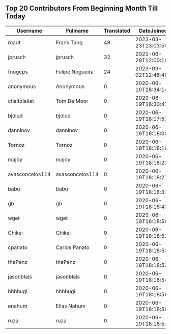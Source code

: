 ## Top 20 Contributors From Beginning Month Till Today ##
|Username|Fullname|Translated|DateJoined|
|--------|--------|----------|----------|
|roadt|Frank Tang|49|2023-03-23T13:03:55.|
|jprusch|jprusch|32|2021-06-28T12:00:18.|
|fnogcps|Felipe Nogueira|24|2023-03-02T12:48:46.|
|anonymous|Anonymous|0|2020-06-10T18:34:14.|
|ctlaltdieliet|Tom De Moor|0|2020-06-19T16:30:47Z|
|bjolud|bjolud|0|2020-06-19T18:17:57.|
|danninov|danninov|0|2020-06-19T18:18:00.|
|Tornoz|Tornoz|0|2020-06-19T18:18:16.|
|majdy|majdy|0|2020-06-19T18:18:21.|
|avasconcelos114|avasconcelos114|0|2020-06-19T18:18:27Z|
|babu|babu|0|2020-06-19T18:18:37.|
|gb|gb|0|2020-06-19T18:18:43.|
|wget|wget|0|2020-06-19T18:18:50Z|
|Chikei|Chikei|0|2020-06-19T18:18:51Z|
|cpanato|Carlos Panato|0|2020-06-19T18:18:53Z|
|thePanz|thePanz|0|2020-06-19T18:18:53Z|
|jasonblais|jasonblais|0|2020-06-19T18:18:54Z|
|hhhhugi|hhhhugi|0|2020-06-19T18:18:56.|
|enahum|Elias  Nahum|0|2020-06-19T18:18:56Z|
|ruza|ruza|0|2020-06-19T18:18:57.|
